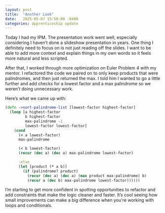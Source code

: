 ```yaml
---
layout: post
title:  "Another Look"
date:   2025-05-07 15:50:00 -0400
categories: apprenticeship update
---
```


Today I had my IPM. The presentation work
went well, especially considering I haven’t
done a slideshow presentation in years. One
thing I definitely need to focus on is not
just reading off the slides. I want to be able
to add more context and explain things in my
own words so it feels more natural and less scripted.

After that, I worked through more optimization
on Euler Problem 4 with my mentor. I refactored
the code we paired on to only keep products that
were palindromes, and then just returned the max.
I told him I wanted to go a little further and add 
checks for a lowest factor and a max palindrome
so we weren’t doing unnecessary work.

Here’s what we came up with:

```clojure
(defn ->sort-palindrome-list [lowest-factor highest-factor]
  (loop [a highest-factor
         b highest-factor
         max-palindrome -1
         lowest-factor lowest-factor]
    (cond
      (< a lowest-factor)
      max-palindrome

      (< b lowest-factor)
      (recur (dec a) (dec a) max-palindrome lowest-factor)

      :else
      (let [product (* a b)]
        (if (palindrome? product)
          (recur (dec a) (dec a) (max product max-palindrome) b)
          (recur a (dec b) max-palindrome lowest-factor))))))

```

I’m starting to get more confident in spotting
opportunities to refactor and add constraints
that make the logic cleaner and faster. It’s
cool seeing how small improvements can make a
big difference when you're working with loops
and conditionals.